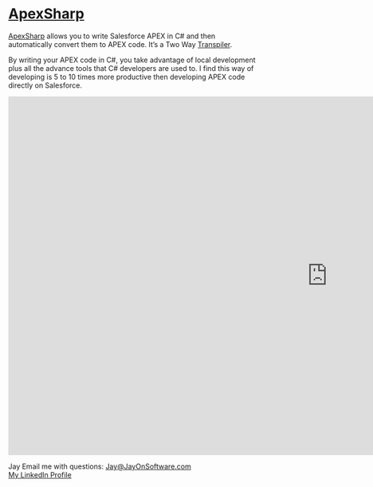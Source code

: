 # [ApexSharp](https://github.com/jayonsoftware/apexsharp)


[ApexSharp](https://github.com/jayonsoftware/apexsharp) allows you to write Salesforce APEX in C# and then automatically convert them to APEX code. It’s a Two Way [Transpiler](https://en.wikipedia.org/wiki/Source-to-source_compiler). 

By writing your APEX code in C#, you take advantage of local development plus all the advance tools that C# developers are used to. I find this way of developing is 5 to 10 times more productive then developing APEX code directly on Salesforce. 


<iframe src="https://player.vimeo.com/video/224927838" width="1280" height="720" frameborder="0" webkitallowfullscreen mozallowfullscreen allowfullscreen></iframe>


Jay
Email me with questions: <Jay@JayOnSoftware.com>  
[My LinkedIn Profile](https://www.linkedin.com/in/jayonsoftware/)

